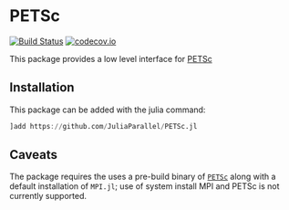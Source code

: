 # PETSc

[![Build Status](https://github.com/jkozdon/PETSc.jl/workflows/CI/badge.svg)](https://github.com/jkozdon/PETSc.jl/actions/workflows/ci.yml)
[![codecov.io](http://codecov.io/github/JuliaParallel/PETSc.jl/coverage.svg?branch=master)](http://codecov.io/github/JuliaParallel/PETSc.jl?branch=master)

This package provides a low level interface for
[PETSc](https://www.mcs.anl.gov/petsc/)


## Installation

This package can be added with the julia command:
```julia
]add https://github.com/JuliaParallel/PETSc.jl
```

## Caveats

The package requires the uses a pre-build binary of
[`PETSc`](https://github.com/JuliaBinaryWrappers/PETSc_jll.jl) along with a
default installation of `MPI.jl`; use of system install MPI and PETSc is not
currently supported.

